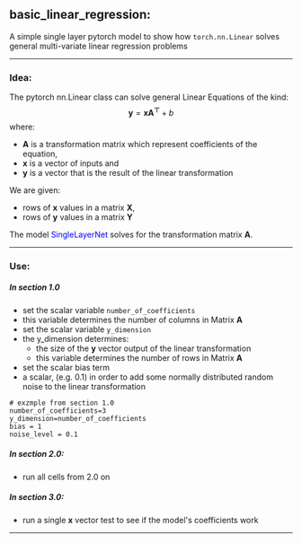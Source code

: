 ## basic_linear_regression: 
A simple single layer pytorch model to show how ```torch.nn.Linear``` solves general multi-variate linear regression problems

___
### Idea:
The pytorch nn.Linear class can solve general Linear Equations of the kind:  $$\mathbf{y} = \mathbf{x}\mathbf{A^\top} + b$$ where:
* $\mathbf{A}$ is a transformation matrix which represent coefficients of the equation, 
* $\mathbf{x}$ is a vector of inputs and 
* $\mathbf{y}$ is a vector that is the result of the linear transformation

We are given: 
* rows of $\mathbf{x}$ values in a matrix $\mathbf{X}$,
* rows of $\mathbf{y}$ values in a matrix $\mathbf{Y}$

The model <span style="color:blue">SingleLayerNet</span> solves for the transformation matrix $\mathbf{A}$.

___
### Use:
##### In section 1.0
* set the scalar variable ```number_of_coefficients```
 * this variable determines the number of columns in Matrix $\mathbf{A}$
* set the scalar variable ```y_dimension```
 * the y_dimension determines:
   * the size of the $\mathbf{y}$ vector output of the linear transformation
   * this variable determines the number of rows in Matrix $\mathbf{A}$
* set the scalar bias term
* a scalar, (e.g. 0.1) in order to add some normally distributed random noise to the linear transformation

```
# exzmple from section 1.0
number_of_coefficients=3
y_dimension=number_of_coefficients
bias = 1
noise_level = 0.1
```

##### In section 2.0:
* run all cells from 2.0 on 

##### In section 3.0:
* run a single $\mathbf{x}$ vector test to see if the model's coefficients work
___